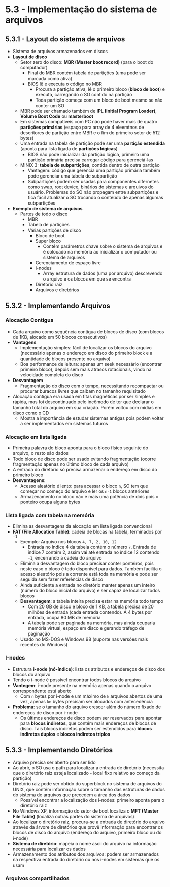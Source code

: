 # 5.3 - Implementação do sistema de arquivos

## 5.3.1 - Layout do sistema de arquivos

* Sistema de arquivos armazenados em discos
* **Layout de disco**
  * Setor zero do disco: **MBR (Master boot record)** (para o boot do computador)
    * Final do MBR contém tabela de partições (uma pode ser marcada como ativa)
    * BIOS lê e executa o código no MBR
      * Procura a partição ativa, lê o primeiro bloco (**bloco de boot**) e executa, carregando o SO contido na partição
      * Toda partição começa com um bloco de boot mesmo se não conter um SO
  * MBR pode ser chamado também de **IPL (Initial Program Loader)**, **Volume Boot Code** ou **masterboot**
  * Em sistemas compatíveis com PC não pode haver mais de quatro **partições primárias** (espaço para array de 4 eleemtnos de descritores de partição entre MBR e o fim do primeiro setor de 512 bytes)
  * Uma entrada na tabela de partição pode ser uma **partição estendida** (aponta para lista ligada de **partições lógicas**)
    * BIOS não pode inicializar da partição lógica, primeiro uma partição primária precisa carregar código para gerenciá-las
  * MINIX 3: **tabela de subpartições**, contida dentro de outra partição
    * Vantagem: código que gerencia uma partição primária também pode gerenciar uma tabela de subpartição
    * Subpartições podem ser usadas para componentes difernetes como swap, root device, binários do sistemas e arquivos do usuário. Problemas do SO não propagam entre subpartições e fica fácil atualizar o SO trocando o conteúdo de apenas algumas subpartições
* **Exemplo de sistema de arquivos**
  * Partes de todo o disco
    * MBR
    * Tabela de partições
    * Várias partições de disco
      * Bloco de boot
      * Super bloco
        * Contém parâmetros chave sobre o sistema de arquivos e é colocado na memória ao inicializar o computador ou sistema de arquivos
      * Gerenciamento de espaço livre
      * i-nodes
        * Array estrutura de dados (uma por arquivo) descrevendo o arquivo e os blocos em que se encontra
      * Diretório raiz
      * Arquivos e diretórios

## 5.3.2 - Implementando Arquivos

### Alocação Contígua

* Cada arquivo como sequência contígua de blocos de disco (com blocos de 1KB, alocado em 50 blocos consecutivos)
* **Vantagens**
  * Implementação simples: fácil de localizar os blocos do arquivo (necessário apenas o endereço em disco do primeiro block e a quantidade de blocos presente no arquivo)
  * Boa performance de leitura: apenas um seek necessário (encontrar primeiro bloco), depois sem mais atrasos rotacionais, vindo na velocidade completa do disco
* **Desvantagem**
  * Fragmentação do disco com o tempo, necessitando recompactar ou procurar buracos livres que caibam no tamanho requisitado
* Alocação contígua era usada em fitas magnéticas por ser simples e rápida, mas foi descontinuado pelo incômodo de ter que declarar o tamanho total do arquivo em sua criação. Porém voltou com mídias em disco como o CD
  * Mostra a importância de estudar sistemas antigas pois podem voltar a ser implementados em sistemas futuros

### Alocação em lista ligada

* Primeira palavra do bloco aponta para o bloco físico seguinte do arquivo, o resto são dados
* Todo bloco de disco pode ser usado evitando fragmentação (ocorre fragmentação apenas no último bloco de cada arquivo)
* A entrada do diretório só precisa armazenar o endereço em disco do primeiro bloco
* **Desvantagens**:
  * Acesso aleatório é lento: para acessar o bloco `n`, SO tem que começar no começo do arquivo e ler os `n-1` blocos anteriores
  * Armazenamento no bloco não é mais uma potência de dois pois o ponteiro ocupa alguns bytes

### Lista ligada com tabela na memória

* Elimina as desvantagens da alocação em lista ligada convencional
* **FAT (File Allocation Table)**: cadeia de blocas na tabela, terminados por `-1`
  * Exemplo: Arquivo nos blocos `4, 7, 2, 10, 12`
    * Entrada no índice 4 da tabela contém o número `7`. Entrada de índice 7 contém 2, assim vai até entrada no índice 12 contendo `-1`, encerrando a cadeia do arquivo
  * Elimina a desvantagem do bloco precisar conter ponteiros, pois neste caso o bloco é todo disponível para dados. Também facilita o acesso aleatório pois a corrente está toda na memória e pode ser seguida sem fazer referências de disco
  * Ainda suficiente a entrada no diretório manter apenas um inteiro (número do bloco inicial do arquivo) e ser capaz de localizar todos blocos
  * **Desvantagem**: a tabela inteira precisa estar na memória todo tempo
    * Com 20 GB de disco e bloco de 1 KB, a tabela precisa de 20 milhões de entrada (cada entrada contendo). A 4 bytes por entrada, ocupa 80 MB de memória
    * A tabela pode ser paginada na memória, mas ainda ocuparia memória virtual, espaço em disco e gerando tráfego de paginação
  * Usado no MS-DOS e Windows 98 (suporte nas versões mais recentes do Windows)

### I-nodes

* Estrutura **i-node (nó-índice)**: lista os atributos e endereços de disco dos blocos do arquivo
* Tendo o i-node é possível encontrar todos blocos do arquivo
* **Vantegem**: i-node presente na memória apenas quando o arquivo correspondente está aberto
  * Com `n` bytes por i-node e um máximo de `k` arquivos abertos de uma vez, apenas `kn` bytes precisam ser alocados com antecedência
* **Problema**: se o tamanho do arquivo crescer além do número fixado de endereços de disco por i-node
  * Os últimos endereços de disco podem ser reservados para apontar para **blocos indiretos**, que contém mais endereços de blocos de disco. Tais blocos indiretos podem ser estendidos para **blocos indiretos duplos** e **blocos indiretos triplos**

## 5.3.3 - Implementando Diretórios

* Arquivo precisa ser aberto para ser lido
* Ao abrir, o SO usa o path para localizar a entrada de diretório (necessita que o diretório raiz esteja localizado - local fixo relativo ao começo da partição)
* Diretório raiz pode ser obtido do superblock no sistema de arquivos do UNIX, que contém informação sobre o tamanho das estruturas de dados do sistema de arquivos que precedem a área dos dados
  * Possível encontrar a localização dos i-nodes: primeiro aponta para o diretório raiz
* No Windows XP, informação do setor de boot localiza o **MFT (Master File Table)** (localiza outras partes do sistema de arquivos)
* Ao localizar o diretório raiz, procura-se a entrada de diretório do arquivo através da árvore de diretórios que provê informação para encontrar os blocos de disco do arquivo (endereço do arquivo, primeiro bloco ou do i-node)
* **Sistema de diretório**: mapeia o nome ascii do arquivo na informação necessária para localizar os dados
* Armazenamento dos atributos dos arquivos: podem ser armazenados na respectiva entrada do diretório ou nos i-nodes em sistemas que os usam

### Arquivos compartilhados





